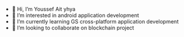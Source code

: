 - 👋 Hi, I’m Youssef Ait yhya
- 👀 I’m interested in android application development
- 🌱 I’m currently learning GS cross-platform application development
- 💞️ I’m looking to collaborate on blockchain project

<!---
bin-wunderbar/bin-wunderbar is a ✨ special ✨ repository because its `README.md` (this file) appears on your GitHub profile.
You can click the Preview link to take a look at your changes.
--->
